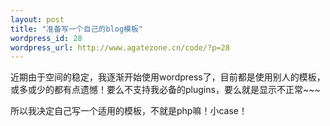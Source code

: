 ```yaml
--- 
layout: post
title: "准备写一个自己的blog模板"
wordpress_id: 28
wordpress_url: http://www.agatezone.cn/code/?p=28
---
```

近期由于空间的稳定，我逐渐开始使用wordpress了，目前都是使用别人的模板，或多或少的都有点遗憾！要么不支持我必备的plugins，要么就是显示不正常~~~

所以我决定自己写一个适用的模板，不就是php嘛！小case！
